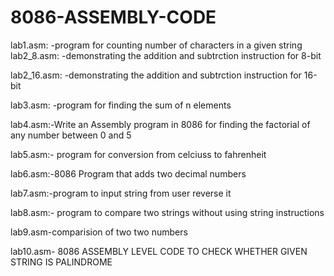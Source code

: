 # 8086-ASSEMBLY-CODE

lab1.asm:  -program for counting number of characters in a given string                                                                    
lab2_8.asm: -demonstrating the addition and subtrction instruction for 8-bit

lab2_16.asm:  -demonstrating the addition and subtrction instruction for 16-bit

lab3.asm:   -program for finding the sum of n elements

lab4.asm:-Write an Assembly program in 8086 for finding the factorial of any number between 0 and 5

lab5.asm:- program for conversion from celciuss to fahrenheit

lab6.asm:-8086 Program that adds two decimal numbers

lab7.asm:-program to input string from user reverse it

lab8.asm:- program to compare two strings without using string instructions

lab9.asm-comparision of two two numbers

lab10.asm- 8086 ASSEMBLY LEVEL CODE TO CHECK WHETHER GIVEN STRING IS PALINDROME
